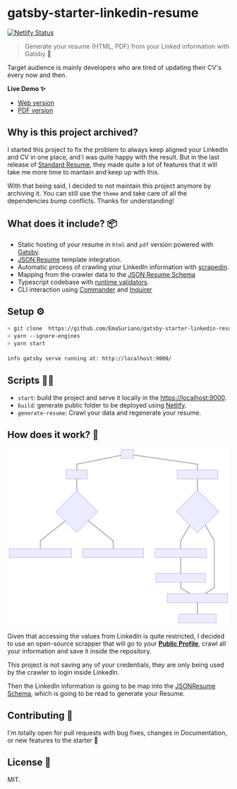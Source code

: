 # gatsby-starter-linkedin-resume

[![Netlify Status](https://api.netlify.com/api/v1/badges/3177feae-108a-4542-bbea-664f86862e10/deploy-status)](https://app.netlify.com/sites/gatsby-starter-linkedin-resume/deploys)

> Generate your resume (HTML, PDF) from your Linked information with Gatsby 💪

Target audience is mainly developers who are tired of updating their CV's every now and then.

**Live Demo ✨**
- [Web version][url]
- [PDF version][url-pdf]

## Why is this project archived?

I started this project to fix the problem to always keep aligned your LinkedIn and CV in one place, and I was quite happy with the result. But in the last release of [Standard Resume](https://standardresume.co/), they made quite a lot of features that it will take me more time to mantain and keep up with this.

With that being said, I decided to not maintain this project anymore by archiving it. You can still use the `theme` and take care of all the dependencies bump conflicts. Thanks for understanding!

## What does it include? 📦

- Static hosting of your resume in `html` and `pdf` version powered with [Gatsby][gatbsy].
- [JSON Resume][json-resume] template integration.
- Automatic process of crawling your LinkedIn information with [scrapedin][scrapedin].
- Mapping from the crawler data to the [JSON Resume Schema][json-resume-schema]
- Typescript codebase with [runtime validators][typescript-json-validator].
- CLI interaction using [Commander][commander] and [Inquirer][inquirer]

## Setup ⚙️

```bash
> git clone  https://github.com/EmaSuriano/gatsby-starter-linkedin-resume.git
> yarn --ignore-engines
> yarn start

info gatsby serve running at: http://localhost:9000/
```

## Scripts 🏃‍♂️

- `start`: build the project and serve it locally in the [https://localhost:9000](https://localhost:9000).
- `build`: generate public folder to be deployed using [Netlify](http://netflify.com/).
- `generate-resume`: Crawl your data and regenerate your resume.

## How does it work? 🤔

![How it works](./docs/how-it-works.svg)

Given that accessing the values from LinkedIn is quite restricted, I decided to use an open-source scrapper that will go to your [**Public Profile**](https://www.linkedin.com/in/me), crawl all your information and save it inside the repository.

This project is not saving any of your credentials, they are only being used by the crawler to login inside LinkedIn.

Then the LinkedIn information is going to be map into the [JSONResume Schema](https://jsonresume.org/schema/), which is going to be read to generate your Resume.

## Contributing 🎉

I'm totally open for pull requests with bug fixes, changes in Documentation, or new features to the starter 🙌

## License 📝

MIT.

[url]: https://gatsby-starter-linkedin-resume.netlify.app/
[url-pdf]: https://gatsby-starter-linkedin-resume.netlify.app/pdf
[gatbsy]: https://www.gatsbyjs.org/
[json-resume]: https://jsonresume.org/
[json-resume-schema]: https://jsonresume.org/schema
[typescript-json-validator]: https://github.com/ForbesLindesay/typescript-json-validator
[inquirer]: https://github.com/SBoudrias/Inquirer.js/
[commander]: https://github.com/tj/commander.js/
[scrapedin]: https://github.com/linkedtales/scrapedin
